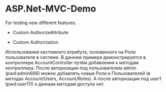 # ASP.Net-MVC-Demo
For testing new different features.

- Custom AuthorizeAttribute

- Custom Authorization


Использование кастомного атрибута, основанного на Роли пользователя в системе. В данном примере демонстрируется в контроллере AccountController путём добавления к методам контроллера. 
После авторизации под пользователем admin (pwd:admin666) можно добавлять новые Роли и Пользователей (в методах Account/Users, Account/Roles). А после авторизации под user1 (pwd:user111) к данным методам доступа нет.
